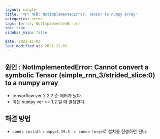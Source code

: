 ```yaml
---
layout: single
title: '에러 해결: NotImplementedError, Tensor to numpy array'
categories: error
tags: [error, NotImplementedError]
toc: true
sidebar_main: false

date: 2021-11-03
last_modified_at: 2021-11-03
---
```

## 원인 : NotImplementedError: Cannot convert a symbolic Tensor (simple_rnn_3/strided_slice:0) to a numpy array

- tensorflow ver 2.2 기준 에러가 났다.  
- 이는 numpy ver >= 1.2 일 때 발생한다.


## 해결 방법

- `conda install numpy=1.19.5 -c conda-forge`로 설치를 진행하면 된다.



